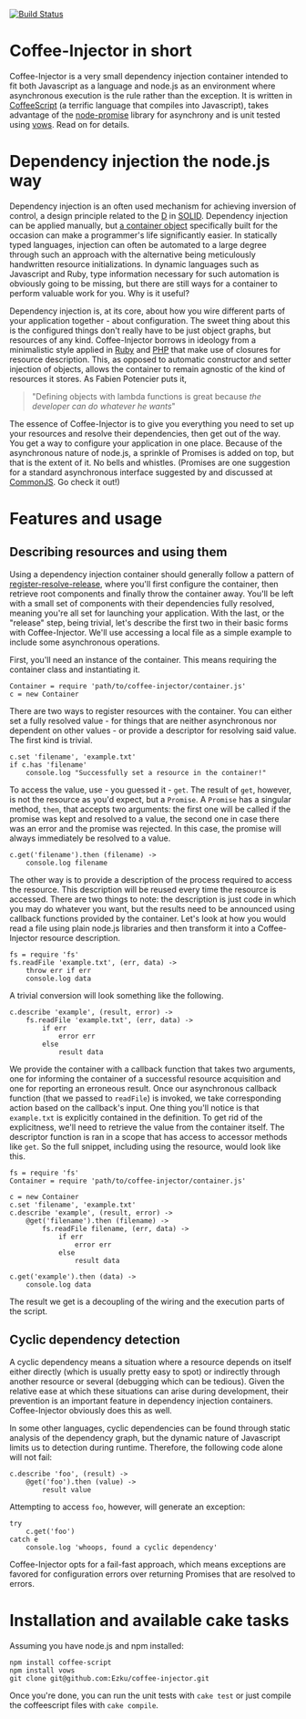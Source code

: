 [![Build Status](https://travis-ci.org/Ezku/coffee-injector.png)](https://travis-ci.org/Ezku/coffee-injector)

# Coffee-Injector in short 

Coffee-Injector is a very small dependency injection container intended 
to fit both Javascript as a language and node.js as an environment where 
asynchronous execution is the rule rather than the exception. It is 
written in [CoffeeScript][cs] (a terrific language that compiles into 
Javascript), takes advantage of the [node-promise][np] library for 
asynchrony and is unit tested using [vows](http://vowsjs.org/). Read on 
for details.

[cs]: http://jashkenas.github.com/coffee-script/
[np]: http://github.com/kriszyp/node-promise

# Dependency injection the node.js way

Dependency injection is an often used mechanism for achieving inversion 
of control, a design principle related to the [D][d] in [SOLID][solid]. 
Dependency injection can be applied manually, but [a container 
object][iocc] specifically built for the occasion can make a 
programmer's life significantly easier. In statically typed languages, 
injection can often be automated to a large degree through such an 
approach with the alternative being meticulously handwritten resource 
initializations. In dynamic languages such as Javascript and Ruby, type 
information necessary for such automation is obviously going to be 
missing, but there are still ways for a container to perform valuable 
work for you. Why is it useful?

[d]: http://en.wikipedia.org/wiki/Dependency_inversion_principle
[solid]: http://en.wikipedia.org/wiki/SOLID
[iocc]: http://martinfowler.com/articles/injection.html

Dependency injection is, at its core, about how you wire different parts 
of your application together - about configuration. The sweet thing 
about this is the configured things don't really have to be just object 
graphs, but resources of any kind. Coffee-Injector borrows in ideology 
from a minimalistic style applied in [Ruby][ruby-di] and [PHP][php-di] 
that make use of closures for resource description. This, as opposed to 
automatic constructor and setter injection of objects, allows the 
container to remain agnostic of the kind of resources it stores. As 
Fabien Potencier puts it,

[ruby-di]: http://onestepback.org/index.cgi/Tech/Ruby/DependencyInjectionInRuby.rdoc
[php-di]: http://fabien.potencier.org/article/17/on-php-5-3-lambda-functions-and-closures

>   "Defining objects with lambda functions is great because *the developer can do whatever he wants*"

The essence of Coffee-Injector is to give you everything you need to set 
up your resources and resolve their dependencies, then get out of the 
way. You get a way to configure your application in one place. Because 
of the asynchronous nature of node.js, a sprinkle of Promises is added 
on top, but that is the extent of it. No bells and whistles. (Promises 
are one suggestion for a standard asynchronous interface suggested by 
and discussed at [CommonJS][cjs-promise]. Go check it out!)

[cjs-promise]: http://wiki.commonjs.org/wiki/Promises

# Features and usage

## Describing resources and using them

Using a dependency injection container should generally follow a pattern 
of [register-resolve-release][rrr], where you'll first configure the 
container, then retrieve root components and finally throw the container 
away. You'll be left with a small set of components with their 
dependencies fully resolved, meaning you're all set for launching your 
application. With the last, or the "release" step, being trivial, let's 
describe the first two in their basic forms with Coffee-Injector. We'll 
use accessing a local file as a simple example to include some 
asynchronous operations.

[rrr]: http://blog.ploeh.dk/2010/09/29/TheRegisterResolveReleasePattern.aspx

First, you'll need an instance of the container. This means requiring 
the container class and instantiating it.

	Container = require 'path/to/coffee-injector/container.js'
	c = new Container

There are two ways to register resources with the container. You can 
either set a fully resolved value - for things that are neither 
asynchronous nor dependent on other values - or provide a descriptor for 
resolving said value. The first kind is trivial.

	c.set 'filename', 'example.txt'
	if c.has 'filename'
		console.log "Successfully set a resource in the container!"

To access the value, use - you guessed it - `get`. The result of `get`, 
however, is not the resource as you'd expect, but a `Promise`. A 
`Promise` has a singular method, `then`, that accepts two arguments: the 
first one will be called if the promise was kept and resolved to a 
value, the second one in case there was an error and the promise was 
rejected. In this case, the promise will always immediately be resolved 
to a value.

	c.get('filename').then (filename) ->
		console.log filename

The other way is to provide a description of the process required to 
access the resource. This description will be reused every time the 
resource is accessed. There are two things to note: the description is 
just code in which you may do whatever you want, but the results need to 
be announced using callback functions provided by the container. Let's 
look at how you would read a file using plain node.js libraries and then 
transform it into a Coffee-Injector resource description.

	fs = require 'fs'
	fs.readFile 'example.txt', (err, data) ->
		throw err if err
		console.log data

A trivial conversion will look something like the following.

    c.describe 'example', (result, error) ->
		fs.readFile 'example.txt', (err, data) ->
			if err
				error err
			else
				result data

We provide the container with a callback function that takes two 
arguments, one for informing the container of a successful resource 
acquisition and one for reporting an erroneous result. Once our 
asynchronous callback function (that we passed to `readFile`) is 
invoked, we take corresponding action based on the callback's input. One 
thing you'll notice is that `example.txt` is explicitly contained in the 
definition. To get rid of the explicitness, we'll need to retrieve the 
value from the container itself. The descriptor function is ran in a 
scope that has access to accessor methods like `get`. So the full 
snippet, including using the resource, would look like this.
	
	fs = require 'fs'
	Container = require 'path/to/coffee-injector/container.js'
	
	c = new Container
	c.set 'filename', 'example.txt'
	c.describe 'example', (result, error) ->
		@get('filename').then (filename) ->
			fs.readFile filename, (err, data) ->
				if err
					error err
				else
					result data
	
	c.get('example').then (data) ->
		console.log data

The result we get is a decoupling of the wiring and the execution parts 
of the script.

<!-- TODO
## Resource description helpers
-->

## Cyclic dependency detection

A cyclic dependency means a situation where a resource depends on itself 
either directly (which is usually pretty easy to spot) or indirectly 
through another resource or several (debugging which can be tedious). 
Given the relative ease at which these situations can arise during 
development, their prevention is an important feature in dependency 
injection containers. Coffee-Injector obviously does this as well.

In some other languages, cyclic dependencies can be found through static 
analysis of the dependency graph, but the dynamic nature of Javascript 
limits us to detection during runtime. Therefore, the following code 
alone will not fail:

	c.describe 'foo', (result) ->
		@get('foo').then (value) ->
		    result value

Attempting to access `foo`, however, will generate an exception:

    try
        c.get('foo')
    catch e
        console.log 'whoops, found a cyclic dependency'

Coffee-Injector opts for a fail-fast approach, which means exceptions 
are favored for configuration errors over returning Promises that are 
resolved to errors.

# Installation and available cake tasks

Assuming you have node.js and npm installed:

	npm install coffee-script
	npm install vows
	git clone git@github.com:Ezku/coffee-injector.git

Once you're done, you can run the unit tests with `cake test` or just 
compile the coffeescript files with `cake compile`.

